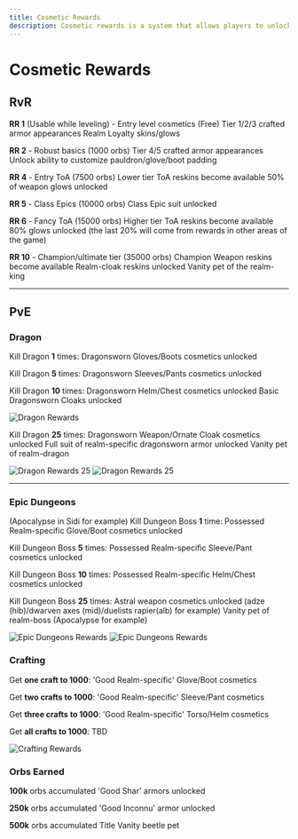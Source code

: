 ```yaml
---
title: Cosmetic Rewards
description: Cosmetic rewards is a system that allows players to unlock cosmetic rewards by playing the game.
---
```


# Cosmetic Rewards


## RvR

**RR 1** (Usable while leveling) - Entry level cosmetics (Free)
Tier 1/2/3 crafted armor appearances
Realm Loyalty skins/glows

**RR 2** - Robust basics (1000 orbs)
Tier 4/5 crafted armor appearances
Unlock ability to customize pauldron/glove/boot padding

**RR 4** - Entry ToA (7500 orbs)
Lower tier ToA reskins become available
50% of weapon glows unlocked

**RR 5** - Class Epics (10000 orbs)
Class Epic suit unlocked

**RR 6** - Fancy ToA (15000 orbs)
Higher tier ToA reskins become available
80% glows unlocked (the last 20% will come from rewards in other areas of the game)

**RR 10** - Champion/ultimate tier (35000 orbs)
Champion Weapon reskins become available
Realm-cloak reskins unlocked
Vanity pet of the realm-king

---

## PvE

### Dragon
Kill Dragon **1** times:
Dragonsworn Gloves/Boots cosmetics unlocked

Kill Dragon **5** times:
Dragonsworn Sleeves/Pants cosmetics unlocked

Kill Dragon **10** times:
Dragonsworn Helm/Chest cosmetics unlocked
Basic Dragonsworn Cloaks unlocked

![Dragon Rewards](/src/assets/images/additional-features/cosmetics-1.png "Dragon Rewards")

Kill Dragon **25** times:
Dragonsworn Weapon/Ornate Cloak cosmetics unlocked
Full suit of realm-specific dragonsworn armor unlocked
Vanity pet of realm-dragon

![Dragon Rewards 25](/src/assets/images/additional-features/cosmetics-2.png "Dragon Rewards 25")
![Dragon Rewards 25](/src/assets/images/additional-features/cosmetics-3.png "Dragon Rewards 25")

---
### Epic Dungeons
(Apocalypse in Sidi for example)
Kill Dungeon Boss **1** time:
Possessed Realm-specific Glove/Boot cosmetics unlocked

Kill Dungeon Boss **5** times:
Possessed Realm-specific Sleeve/Pant cosmetics unlocked

Kill Dungeon Boss **10** times:
Possessed Realm-specific Helm/Chest cosmetics unlocked

Kill Dungeon Boss **25** times:
Astral weapon cosmetics unlocked (adze (hib)/dwarven axes (mid)/duelists rapier(alb) for example)
Vanity pet of realm-boss (Apocalypse for example)

![Epic Dungeons Rewards](/src/assets/images/additional-features/cosmetics-4.png "Epic Dungeons Rewards")
![Epic Dungeons Rewards](/src/assets/images/additional-features/cosmetics-5.png "Epic Dungeons Rewards")

### Crafting
Get **one craft to 1000**:
'Good Realm-specific' Glove/Boot cosmetics

Get **two crafts to 1000**:
'Good Realm-specific' Sleeve/Pant cosmetics

Get **three crafts to 1000**:
'Good Realm-specific' Torso/Helm cosmetics

Get **all crafts to 1000**:
TBD

![Crafting Rewards](/src/assets/images/additional-features/cosmetics-6.png "Crafting Rewards")

### Orbs Earned
**100k** orbs accumulated
'Good Shar' armors unlocked

**250k** orbs accumulated
'Good Inconnu' armor unlocked

**500k** orbs accumulated
Title
Vanity beetle pet